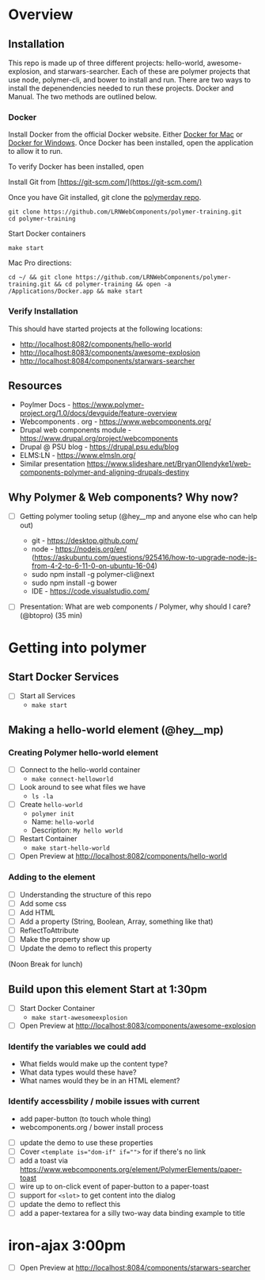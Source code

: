 # Overview

## Installation

This repo is made up of three different projects: hello-world, awesome-explosion, and starwars-searcher. Each of these are polymer projects that use node, polymer-cli, and bower to install and run. There are two ways to install the depenendencies needed to run these projects. Docker and Manual. The two methods are outlined below.

### Docker

Install Docker from the official Docker website. Either [Docker for Mac](https://www.docker.com/docker-mac) or [Docker for Windows](https://www.docker.com/docker-windows).  Once Docker has been installed, open the application to allow it to run.

To verify Docker has been installed, open 

Install Git from [https://git-scm.com/](https://git-scm.com/)

Once you have Git installed, git clone the [polymerday repo](https://github.com/LRNWebComponents/polymer-training).
```
git clone https://github.com/LRNWebComponents/polymer-training.git
cd polymer-training
```

Start Docker containers
```
make start
```

Mac Pro directions:
```
cd ~/ && git clone https://github.com/LRNWebComponents/polymer-training.git && cd polymer-training && open -a /Applications/Docker.app && make start
```

### Verify Installation

This should have started projects at the following locations:
- [http://localhost:8082/components/hello-world](http://localhost:8082/components/hello-world)
- [http://localhost:8083/components/awesome-explosion](http://localhost:8083/components/awesome-explosion)
- [http://localhost:8084/components/starwars-searcher](http://localhost:8084/components/starwars-searcher)


## Resources
- Poylmer Docs - https://www.polymer-project.org/1.0/docs/devguide/feature-overview
- Webcomponents . org - https://www.webcomponents.org/
- Drupal web components module - https://www.drupal.org/project/webcomponents
- Drupal @ PSU blog - https://drupal.psu.edu/blog
- ELMS:LN - https://www.elmsln.org/
- Similar presentation https://www.slideshare.net/BryanOllendyke1/web-components-polymer-and-aligning-drupals-destiny

## Why Polymer & Web components? Why now?
- [ ] Getting polymer tooling setup (@hey__mp and anyone else who can help out)
  - git - https://desktop.github.com/
  - node - https://nodejs.org/en/ (https://askubuntu.com/questions/925416/how-to-upgrade-node-js-from-4-2-to-6-11-0-on-ubuntu-16-04)
  - sudo npm install -g polymer-cli@next
  - sudo npm install -g bower
  - IDE - https://code.visualstudio.com/

- [ ] Presentation: What are web components / Polymer, why should I care? (@btopro) (35 min)

# Getting into polymer

## Start Docker Services
- [ ] Start all Services
  - `make start`

## Making a hello-world element (@hey__mp)

### Creating Polymer hello-world element
- [ ] Connect to the hello-world container
  - `make connect-helloworld`
- [ ] Look around to see what files we have
  - `ls -la`
- [ ] Create `hello-world`
  - `polymer init`
  - Name: `hello-world`
  - Description: `My hello world`
- [ ] Restart Container
  - `make start-hello-world`
- [ ] Open Preview at [http://localhost:8082/components/hello-world](http://localhost:8082/components/hello-world)

### Adding to the element
- [ ] Understanding the structure of this repo
- [ ] Add some css
- [ ] Add HTML
- [ ] Add a property (String, Boolean, Array, something like that)
- [ ] ReflectToAttribute
- [ ] Make the property show up
- [ ] Update the demo to reflect this property

(Noon Break for lunch)

## Build upon this element Start at 1:30pm
- [ ] Start Docker Container
  - `make start-awesomeexplosion`
- [ ] Open Preview at [http://localhost:8083/components/awesome-explosion](http://localhost:8083/components/awesome-explosion)

### Identify the variables we could add
- What fields would make up the content type?
- What data types would these have?
- What names would they be in an HTML element?
### Identify accessbility / mobile issues with current
  - add paper-button (to touch whole thing)
  - webcomponents.org / bower install process

- [ ] update the demo to use these properties
- [ ] Cover `<template is="dom-if" if="">` for if there's no link
- [ ] add a toast via https://www.webcomponents.org/element/PolymerElements/paper-toast
- [ ] wire up to on-click event of paper-button to a paper-toast
- [ ] support for `<slot>` to get content into the dialog
- [ ] update the demo to reflect this
- [ ] add a paper-textarea for a silly two-way data binding example to title

# iron-ajax 3:00pm
- [ ] Open Preview at [http://localhost:8084/components/starwars-searcher](http://localhost:8084/components/starwars-searcher)
